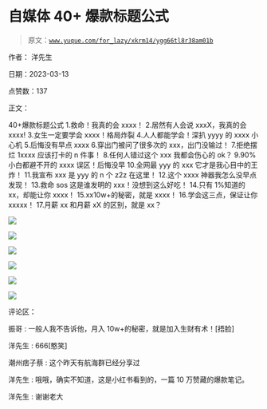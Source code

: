 # 自媒体 40+ 爆款标题公式

> 原文：[`www.yuque.com/for_lazy/xkrm14/ygg66tl8r38am01b`](https://www.yuque.com/for_lazy/xkrm14/ygg66tl8r38am01b)

作者： 洋先生

日期：2023-03-13

点赞数：137

正文：

40+爆款标题公式 1.救命！我真的会 xxxx！ 2.居然有人会说 xxxX，我真的会 xxxx! 3.女生一定要学会 xxxx！格局炸裂 4.人人都能学会！深扒 yyyy 的 xxxx 小心机 5.后悔没有早点 xxxx 6.穿出门被问了很多次的 xxx，出门没输过！ 7.拒绝摆烂 1xxxx 应该打卡的 n 件事！ 8.任何人错过这个 xxx 我都会伤心的 ok？ 9.90%小白都避不开的 xxxx 误区！后悔没早 10.全网最 yyy 的 xxx 它才是我心目中的王炸！ 11.我宣布 xxx 是 yyy 的 n 个 z2z 在这里！ 12.这个 xxxx 神器我怎么没早点发现！ 13.救命 sos 这是谁发明的 xxx！没想到这么好吃！ 14.只有 1%知道的 xx，却能让你 xxxx！ 15.xx10w+的秘密，就是 xxxx！ 16.学会这三点，保证让你 xxxxx！ 17.月薪 xx 和月薪 xX 的区别，就是 xx？

![](img/020ca4a18e59afdeb095137d7cddadbb.png)  

![](img/f39df9b4f1506c6e11a23ea638229482.png)  

![](img/87644f1931093e4cf2a874a2450f260b.png)  

![](img/b6096f08790dbaef132f9c63a0abd7e6.png)  

![](img/44da6109bdca08d978ece3c1dd4a6d5c.png)

![](img/2a1536c1313562c09e06ccd9dfb87a65.png)  

评论区：

振哥 : 一般人我不告诉他，月入 10w+的秘密，就是加入生财有术！[捂脸]

洋先生 : 666[憨笑]

潮州痞子蔡 : 这个昨天有航海群已经分享过

洋先生 : 哦哦，确实不知道，这是小红书看到的，一篇 10 万赞藏的爆款笔记。

洋先生 : 谢谢老大



